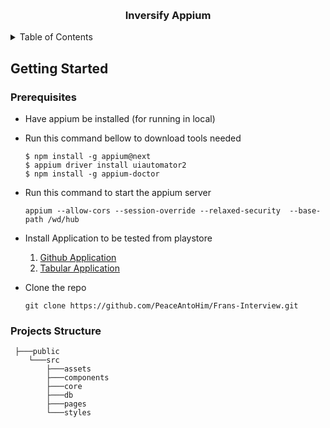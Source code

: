 <a name="readme-top"></a>

<!-- PROJECT LOGO -->
<br />
<div align="center">

<h3 align="center">Inversify Appium</h3>

</div>

<!-- TABLE OF CONTENTS -->
<details>
  <summary>Table of Contents</summary>
  <ol>
    <li>
      <a href="#getting-started">Getting Started</a>
      <ul>
        <li><a href="#prerequisites">Prerequisites</a></li>
        <li><a href="#projects-structure">Projects structure</a></li>
      </ul>
    </li>
  </ol>
</details>

<!-- ABOUT THE PROJECT -->

<!-- GETTING STARTED -->

## Getting Started

### Prerequisites

- Have appium be installed (for running in local)
- Run this command bellow to download tools needed

  ```
  $ npm install -g appium@next
  $ appium driver install uiautomator2
  $ npm install -g appium-doctor
  ```

- Run this command to start the appium server
  ```
  appium --allow-cors --session-override --relaxed-security  --base-path /wd/hub
  ```
- Install Application to be tested from playstore

  1. <a target="_blank" href="https://play.google.com/store/apps/details?id=com.github.android&hl=en">Github Application</a>
  2. <a target="_blank" href="https://play.google.com/store/search?q=lio&c=apps&hl=en">Tabular Application</a>

- Clone the repo

  ```
  git clone https://github.com/PeaceAntoHim/Frans-Interview.git
  ```

### Projects Structure

```
 ├───public
    └───src
        ├───assets
        ├───components
        ├───core
        ├───db
        ├───pages
        └───styles
```
